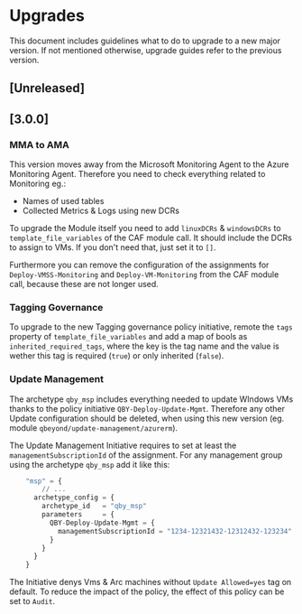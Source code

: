 # Upgrades

This document includes guidelines what to do to upgrade to a new major version. If not mentioned otherwise, upgrade guides refer to the previous version.

## [Unreleased]

## [3.0.0]

### MMA to AMA

This version moves away from the Microsoft Monitoring Agent to the Azure Monitoring Agent. Therefore you need to check everything related to Monitoring eg.:

- Names of used tables
- Collected Metrics & Logs using new DCRs

To upgrade the Module itself you need to add `linuxDCRs` & `windowsDCRs` to `template_file_variables` of the CAF module call. It should include the DCRs to assign to VMs. If you don't need that, just set it to `[]`.

Furthermore you can remove the configuration of the assignments for `Deploy-VMSS-Monitoring` and `Deploy-VM-Monitoring` from the CAF module call, because these are not longer used.

### Tagging Governance

To upgrade to the new Tagging governance policy initiative, remote the `tags` property of `template_file_variables` and add a map of bools as `inherited_required_tags`, where the key is the tag name and the value is wether this tag is required (`true`) or only inherited (`false`).


### Update Management

The archetype `qby_msp` includes everything needed to update WIndows VMs thanks to the policy initiative `QBY-Deploy-Update-Mgmt`. Therefore any other Update configuration should be deleted, when using this new version (eg. module `qbeyond/update-management/azurerm`).

The Update Management Initiative requires to set at least the `managementSubscriptionId` of the assignment. For any management group using the archetype `qby_msp` add it like this:

```terraform
    "msp" = {
        // ...
      archetype_config = {
        archetype_id   = "qby_msp"
        parameters     = {
          QBY-Deploy-Update-Mgmt = {
            managementSubscriptionId = "1234-12321432-12312432-123234"
          }
        }
      }
    }
```

The Initiative denys Vms & Arc machines without `Update Allowed=yes` tag on default. To reduce the impact of the policy, the effect of this policy can be set to `Audit`.
